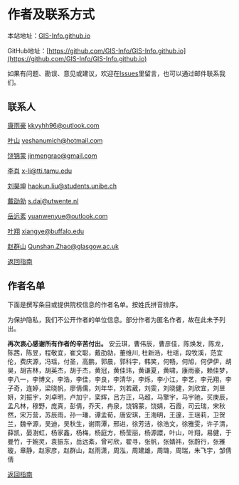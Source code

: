 # 作者及联系方式

本站地址：[GIS-Info.github.io](https://gis-info.github.io/)

GitHub地址：[https://github.com/GIS-Info/GIS-Info.github.io](https://github.com/GIS-Info/GIS-Info.github.io)

如果有问题、勘误、意见或建议，欢迎在[Issues](https://github.com/GIS-Info/GIS-Info.github.io/issues)里留言，也可以通过邮件联系我们。

## 联系人
[康雨豪](https://www.kkyyhh96.site)  [kkyyhh96@outlook.com](mailto:kkyyhh96@outlook.com)

[叶山](https://www.ye-shan.com/) [yeshanumich@hotmail.com](mailto:yeshanumich@hotmail.com)

[饶锦蒙](http://www.jinmengrao.com) [jinmengrao@gmail.com](mailto:jinmengrao@gmail.com)

[李肖](https://sites.google.com/tamu.edu/xiaoli/home) [x-li@tti.tamu.edu](mailto:x-li@tti.tamu.edu)

[刘昊坤](https://github.com/EugeneGIS)  [haokun.liu@students.unibe.ch](mailto:haokun.liu@students.unibe.ch)

[戴劭勍](http://gisersqdai.top/mycv/)  [s.dai@utwente.nl](mailto:s.dai@utwente.nl)

[岳远紊](https://github.com/ywyue) [yuanwenyue@outlook.com](mailto:yuanwenyue@outlook.com)

[叶翔](www.linkedin.com/in/spatialyexiang)  [xiangye@buffalo.edu](mailto:xiangye@buffalo.edu)

[赵群山](https://www.gla.ac.uk/schools/socialpolitical/staff/qunshanzhao/)  [Qunshan.Zhao@glasgow.ac.uk](mailto:Qunshan.Zhao@glasgow.ac.uk)

[返回指南](https://gis-info.github.io/)

## 作者名单

下面是撰写条目或提供院校信息的作者名单。按姓氏拼音排序。

为保护隐私，我们不公开作者的单位信息。部分作者为匿名作者，故在此未予列出。

**再次衷心感谢所有作者的辛苦付出。**
安云琪，曹伟辰，曹彦佳，陈焕发，陈龙，陈茜，陈昱，程敬宜，崔文聪，戴劭勍，董维川, 杜新浩，杜瑶，段牧溪，范宜伦，费庆源，冯瑶，付圣，高鹏，郭晨，郭科宇，韩笑，何畅，何旭，何伊伊，胡昊，胡吉林，胡英杰，胡于杰，黄冠，黄佳玮，黄谦夏，黄啸，康雨豪，赖佳梦，李八一，李博文，李浩，李佳，李良，李清华，李烁，李小江，李艺，李元翔，李子奇，连婷，梁晓帆，廖倩儒，刘年华，刘若葳，刘雯，刘晓健，刘欣宜，刘昱妍，刘振宇，刘卓明，卢加宁，栾辉，吕方正，马超，马擎宇，马宇驰，买庚辰，孟凡林，穆野，庞真，彭倩，乔天，冉泉，饶锦蒙，饶婧，石霞，司云瑞，宋秋然，宋万营，苏辰雨，孙一璠，谭孟荀，唐安琪，王海明，王邃，王瑶莉，卫贺兰，魏辛源，吴迪，吴秋生，谢雨潭，邢进，徐芳洁，徐浩文，徐雅雯，许子清，薛凯，晏澍虹，杨家鑫，杨梅，杨庭方，杨莹丽，杨源譞，叶山，叶翔，易健，于曼竹，于婉灵，袁振东，岳远紊，曾可欣，翟寻，张帆，张婧祎，张蔚行，张雅璇，章静，赵家彦，赵群山，赵雨潇，周泓，周建雄，周璐，周瑞，朱飞宇，邹倩倩


[返回指南](https://gis-info.github.io/)
